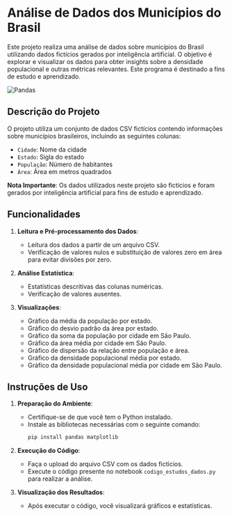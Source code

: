 # Análise de Dados dos Municípios do Brasil

Este projeto realiza uma análise de dados sobre municípios do Brasil utilizando dados fictícios gerados por inteligência artificial. O objetivo é explorar e visualizar os dados para obter insights sobre a densidade populacional e outras métricas relevantes. Este programa é destinado a fins de estudo e aprendizado.

![Pandas](https://pandas.pydata.org/pandas-docs/stable/_static/pandas.svg)

## Descrição do Projeto

O projeto utiliza um conjunto de dados CSV fictícios contendo informações sobre municípios brasileiros, incluindo as seguintes colunas:
- `Cidade`: Nome da cidade
- `Estado`: Sigla do estado
- `População`: Número de habitantes
- `Área`: Área em metros quadrados

**Nota Importante**: Os dados utilizados neste projeto são fictícios e foram gerados por inteligência artificial para fins de estudo e aprendizado.

## Funcionalidades

1. **Leitura e Pré-processamento dos Dados**:
   - Leitura dos dados a partir de um arquivo CSV.
   - Verificação de valores nulos e substituição de valores zero em área para evitar divisões por zero.
   
2. **Análise Estatística**:
   - Estatísticas descritivas das colunas numéricas.
   - Verificação de valores ausentes.
   
3. **Visualizações**:
   - Gráfico da média da população por estado.
   - Gráfico do desvio padrão da área por estado.
   - Gráfico da soma da população por cidade em São Paulo.
   - Gráfico da área média por cidade em São Paulo.
   - Gráfico de dispersão da relação entre população e área.
   - Gráfico da densidade populacional média por estado.
   - Gráfico da densidade populacional média por cidade em São Paulo.

## Instruções de Uso

1. **Preparação do Ambiente**:
   - Certifique-se de que você tem o Python instalado.
   - Instale as bibliotecas necessárias com o seguinte comando:
     ```bash
     pip install pandas matplotlib
     ```

2. **Execução do Código**:
   - Faça o upload do arquivo CSV com os dados fictícios.
   - Execute o código presente no notebook `codigo_estudos_dados.py` para realizar a análise.

3. **Visualização dos Resultados**:
   - Após executar o código, você visualizará gráficos e estatísticas.
